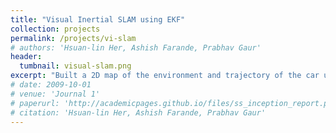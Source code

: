 ```yaml
---
title: "Visual Inertial SLAM using EKF"
collection: projects
permalink: /projects/vi-slam
# authors: 'Hsuan-lin Her, Ashish Farande, Prabhav Gaur'
header:
  tumbnail: visual-slam.png
excerpt: "Built a 2D map of the environment and trajectory of the car using EKF prediction based on SE(3) kinematics with IMU data and EKF update based on stereo camera measurements from an autonomous car."
# date: 2009-10-01
# venue: 'Journal 1'
# paperurl: 'http://academicpages.github.io/files/ss_inception_report.pdf'
# citation: 'Hsuan-lin Her, Ashish Farande, Prabhav Gaur'
---
```


<!-- Recommended citation: Your Name, You. (2009). "Paper Title Number 1." <i>Journal 1</i>. 1(1). -->